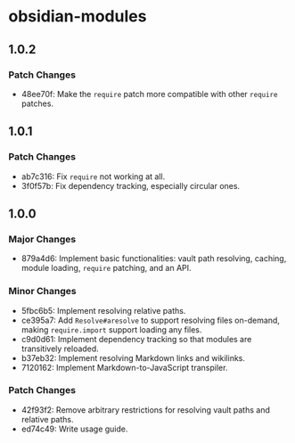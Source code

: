 # obsidian-modules

## 1.0.2

### Patch Changes

- 48ee70f: Make the `require` patch more compatible with other `require` patches.

## 1.0.1

### Patch Changes

- ab7c316: Fix `require` not working at all.
- 3f0f57b: Fix dependency tracking, especially circular ones.

## 1.0.0

### Major Changes

- 879a4d6: Implement basic functionalities: vault path resolving, caching, module loading, `require` patching, and an API.

### Minor Changes

- 5fbc6b5: Implement resolving relative paths.
- ce395a7: Add `Resolve#aresolve` to support resolving files on-demand, making `require.import` support loading any files.
- c9d0d61: Implement dependency tracking so that modules are transitively reloaded.
- b37eb32: Implement resolving Markdown links and wikilinks.
- 7120162: Implement Markdown-to-JavaScript transpiler.

### Patch Changes

- 42f93f2: Remove arbitrary restrictions for resolving vault paths and relative paths.
- ed74c49: Write usage guide.
